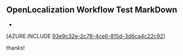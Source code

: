 ## OpenLocalization Workflow Test MarkDown
* 

[AZURE.INCLUDE [93e9c32e-2c78-4ce6-815d-3d6ca4c22c92](calleeMd1.md)]

 
thanks!